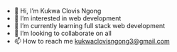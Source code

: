 - 👋 Hi, I’m Kukwa Clovis Ngong
- 👀 I’m interested in web development
- 🌱 I’m currently learning full stack web development
- 💞️ I’m looking to collaborate on all
- 📫 How to reach me kukwaclovisngong3@gmail.com

<!---
kukwa-clovisn/kukwa-clovisn is a ✨ special ✨ repository because its `README.md` (this file) appears on your GitHub profile.
You can click the Preview link to take a look at your changes.
--->

